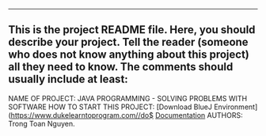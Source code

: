 ------------------------------------------------------------------------
This is the project README file. Here, you should describe your project.
Tell the reader (someone who does not know anything about this project)
all they need to know. The comments should usually include at least:
------------------------------------------------------------------------

NAME OF PROJECT: JAVA PROGRAMMING - SOLVING PROBLEMS WITH SOFTWARE
HOW TO START THIS PROJECT: [Download BlueJ Environment](https://www.dukelearntoprogram.com//do$
                           [Documentation](https://www.dukelearntoprogram.com//course2/doc)
AUTHORS: Trong Toan Nguyen.
